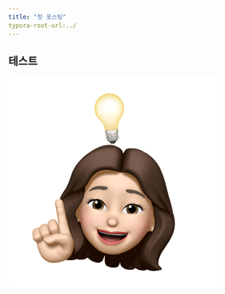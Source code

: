 ```yaml
---
title: "첫 포스팅"
typora-root-url:../
---
```




## 테스트

![emoji](/images/2019-12-12-hello/emoji-6235500.png)



